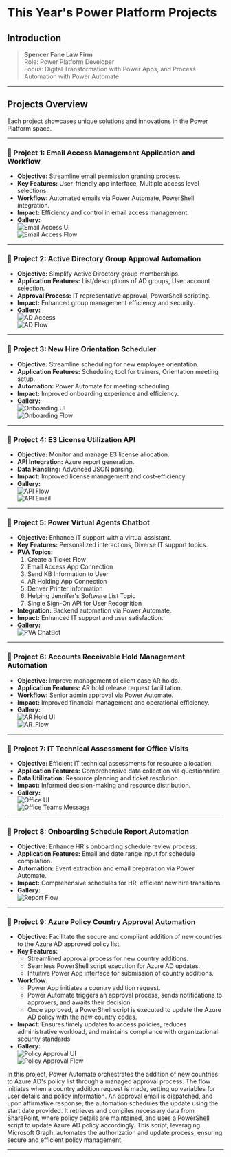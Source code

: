 # This Year's Power Platform Projects 

## Introduction
> **Spencer Fane Law Firm**  
> Role: Power Platform Developer  
> Focus: Digital Transformation with Power Apps,  and Process Automation with Power Automate

---

## Projects Overview
Each project showcases unique solutions and innovations in the Power Platform space.

---

### 🌟 Project 1: Email Access Management Application and Workflow
- **Objective:** Streamline email permission granting process.
- **Key Features:** User-friendly app interface, Multiple access level selections.
- **Workflow:** Automated emails via Power Automate, PowerShell integration.
- **Impact:** Efficiency and control in email access management.
- **Gallery:**  
  ![Email Access UI](/Images/1EmailAccessUI.png)  
  ![Email Access Flow](/Images/EmailAccessFlow.png)

---

### 🌟 Project 2: Active Directory Group Approval Automation
- **Objective:** Simplify Active Directory group memberships.
- **Application Features:** List/descriptions of AD groups, User account selection.
- **Approval Process:** IT representative approval, PowerShell scripting.
- **Impact:** Enhanced group management efficiency and security.
- **Gallery:**  
  ![AD Access](/Images/AD_UI.png)  
  ![AD Flow](/Images/AD_Flow.png)

---

### 🌟 Project 3: New Hire Orientation Scheduler
- **Objective:** Streamline scheduling for new employee orientation.
- **Application Features:** Scheduling tool for trainers, Orientation meeting setup.
- **Automation:** Power Automate for meeting scheduling.
- **Impact:** Improved onboarding experience and efficiency.
- **Gallery:**  
  ![Onboarding UI](/Images/OnboardUI.png)  
  ![Onboarding Flow](/Images/OnboardFlow.png)

---

### 🌟 Project 4: E3 License Utilization API
- **Objective:** Monitor and manage E3 license allocation.
- **API Integration:** Azure report generation.
- **Data Handling:** Advanced JSON parsing.
- **Impact:** Improved license management and cost-efficiency.
- **Gallery:**  
  ![API Flow](/Images/API_Flow.png)  
  ![API Email](/Images/API_Email.png)

---

### 🌟 Project 5: Power Virtual Agents Chatbot
- **Objective:** Enhance IT support with a virtual assistant.
- **Key Features:** Personalized interactions, Diverse IT support topics.
- **PVA Topics:**
  1. Create a Ticket Flow
  2. Email Access App Connection
  3. Send KB Information to User
  4. AR Holding App Connection
  5. Denver Printer Information
  6. Helping Jennifer's Software List Topic
  7. Single Sign-On API for User Recognition
- **Integration:** Backend automation via Power Automate.
- **Impact:** Enhanced IT support and user satisfaction.
- **Gallery:**  
  ![PVA ChatBot](/Images/ChatBot.png)

---

### 🌟 Project 6: Accounts Receivable Hold Management Automation
- **Objective:** Improve management of client case AR holds.
- **Application Features:** AR hold release request facilitation.
- **Workflow:** Senior admin approval via Power Automate.
- **Impact:** Improved financial management and operational efficiency.
- **Gallery:**  
  ![AR Hold UI](/Images/AR_UI.png)  
  ![AR_Flow](/Images/AR_Flow.png)

---

### 🌟 Project 7: IT Technical Assessment for Office Visits
- **Objective:** Efficient IT technical assessments for resource allocation.
- **Application Features:** Comprehensive data collection via questionnaire.
- **Data Utilization:** Resource planning and ticket resolution.
- **Impact:** Informed decision-making and resource distribution.
- **Gallery:**  
  ![Office UI](/Images/Office_UI.png)  
  ![Office Teams Message](/Images/Office_Message.png)

---

### 🌟 Project 8: Onboarding Schedule Report Automation
- **Objective:** Enhance HR's onboarding schedule review process.
- **Application Features:** Email and date range input for schedule compilation.
- **Automation:** Event extraction and email preparation via Power Automate.
- **Impact:** Comprehensive schedules for HR, efficient new hire transitions.
- **Gallery:**  
  ![Report Flow](/Images/GRAB_Flow.png)

---

### 🌟 Project 9: Azure Policy Country Approval Automation

- **Objective:** Facilitate the secure and compliant addition of new countries to the Azure AD approved policy list.
- **Key Features:** 
  - Streamlined approval process for new country additions.
  - Seamless PowerShell script execution for Azure AD updates.
  - Intuitive Power App interface for submission of country additions.
- **Workflow:** 
  - Power App initiates a country addition request.
  - Power Automate triggers an approval process, sends notifications to approvers, and awaits their decision.
  - Once approved, a PowerShell script is executed to update the Azure AD policy with the new country codes.
- **Impact:** Ensures timely updates to access policies, reduces administrative workload, and maintains compliance with organizational security standards.
- **Gallery:**  
  ![Policy Approval UI](/Images/LocationApprovalUI.png)  
  ![Policy Approval Flow](/Images/LocationApprovalFlow.png)

In this project, Power Automate orchestrates the addition of new countries to Azure AD's policy list through a managed approval process. The flow initiates when a country addition request is made, setting up variables for user details and policy information. An approval email is dispatched, and upon affirmative response, the automation schedules the update using the start date provided. It retrieves and compiles necessary data from SharePoint, where policy details are maintained, and uses a PowerShell script to update Azure AD policy accordingly. This script, leveraging Microsoft Graph, automates the authorization and update process, ensuring secure and efficient policy management.

---